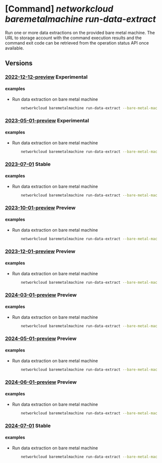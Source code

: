 # [Command] _networkcloud baremetalmachine run-data-extract_

Run one or more data extractions on the provided bare metal machine. The URL to storage account with the command execution results and the command exit code can be retrieved from the operation status API once available.

## Versions

### [2022-12-12-preview](/Resources/mgmt-plane/L3N1YnNjcmlwdGlvbnMve30vcmVzb3VyY2Vncm91cHMve30vcHJvdmlkZXJzL21pY3Jvc29mdC5uZXR3b3JrY2xvdWQvYmFyZW1ldGFsbWFjaGluZXMve30vcnVuZGF0YWV4dHJhY3Rz/2022-12-12-preview.xml) **Experimental**

<!-- mgmt-plane /subscriptions/{}/resourcegroups/{}/providers/microsoft.networkcloud/baremetalmachines/{}/rundataextracts 2022-12-12-preview -->

#### examples

- Run data extraction on bare metal machine
    ```bash
        networkcloud baremetalmachine run-data-extract --bare-metal-machine-name "bareMetalMachineName" --limit-time-seconds 60 --commands '[{"arguments":["SysInfo", "TTYLog"],"command":"hardware-support-data-collection"}]' --resource-group "resourceGroupName"
    ```

### [2023-05-01-preview](/Resources/mgmt-plane/L3N1YnNjcmlwdGlvbnMve30vcmVzb3VyY2Vncm91cHMve30vcHJvdmlkZXJzL21pY3Jvc29mdC5uZXR3b3JrY2xvdWQvYmFyZW1ldGFsbWFjaGluZXMve30vcnVuZGF0YWV4dHJhY3Rz/2023-05-01-preview.xml) **Experimental**

<!-- mgmt-plane /subscriptions/{}/resourcegroups/{}/providers/microsoft.networkcloud/baremetalmachines/{}/rundataextracts 2023-05-01-preview -->

#### examples

- Run data extraction on bare metal machine
    ```bash
        networkcloud baremetalmachine run-data-extract --bare-metal-machine-name "bareMetalMachineName" --limit-time-seconds 360 --commands "[{arguments:['SysInfo','TTYLog'],command:'hardware-support-data-collection'}]" --resource-group "resourceGroupName"
    ```

### [2023-07-01](/Resources/mgmt-plane/L3N1YnNjcmlwdGlvbnMve30vcmVzb3VyY2Vncm91cHMve30vcHJvdmlkZXJzL21pY3Jvc29mdC5uZXR3b3JrY2xvdWQvYmFyZW1ldGFsbWFjaGluZXMve30vcnVuZGF0YWV4dHJhY3Rz/2023-07-01.xml) **Stable**

<!-- mgmt-plane /subscriptions/{}/resourcegroups/{}/providers/microsoft.networkcloud/baremetalmachines/{}/rundataextracts 2023-07-01 -->

#### examples

- Run data extraction on bare metal machine
    ```bash
        networkcloud baremetalmachine run-data-extract --bare-metal-machine-name "bareMetalMachineName" --limit-time-seconds 360 --commands "[{arguments:['SysInfo','TTYLog'],command:'hardware-support-data-collection'}]" --resource-group "resourceGroupName"
    ```

### [2023-10-01-preview](/Resources/mgmt-plane/L3N1YnNjcmlwdGlvbnMve30vcmVzb3VyY2Vncm91cHMve30vcHJvdmlkZXJzL21pY3Jvc29mdC5uZXR3b3JrY2xvdWQvYmFyZW1ldGFsbWFjaGluZXMve30vcnVuZGF0YWV4dHJhY3Rz/2023-10-01-preview.xml) **Preview**

<!-- mgmt-plane /subscriptions/{}/resourcegroups/{}/providers/microsoft.networkcloud/baremetalmachines/{}/rundataextracts 2023-10-01-preview -->

#### examples

- Run data extraction on bare metal machine
    ```bash
        networkcloud baremetalmachine run-data-extract --bare-metal-machine-name "bareMetalMachineName" --limit-time-seconds 360 --commands "[{arguments:['SysInfo','TTYLog'],command:'hardware-support-data-collection'}]" --resource-group "resourceGroupName"
    ```

### [2023-12-01-preview](/Resources/mgmt-plane/L3N1YnNjcmlwdGlvbnMve30vcmVzb3VyY2Vncm91cHMve30vcHJvdmlkZXJzL21pY3Jvc29mdC5uZXR3b3JrY2xvdWQvYmFyZW1ldGFsbWFjaGluZXMve30vcnVuZGF0YWV4dHJhY3Rz/2023-12-01-preview.xml) **Preview**

<!-- mgmt-plane /subscriptions/{}/resourcegroups/{}/providers/microsoft.networkcloud/baremetalmachines/{}/rundataextracts 2023-12-01-preview -->

#### examples

- Run data extraction on bare metal machine
    ```bash
        networkcloud baremetalmachine run-data-extract --bare-metal-machine-name "bareMetalMachineName" --limit-time-seconds 360 --commands "[{arguments:['SysInfo','TTYLog'],command:'hardware-support-data-collection'}]" --resource-group "resourceGroupName"
    ```

### [2024-03-01-preview](/Resources/mgmt-plane/L3N1YnNjcmlwdGlvbnMve30vcmVzb3VyY2Vncm91cHMve30vcHJvdmlkZXJzL21pY3Jvc29mdC5uZXR3b3JrY2xvdWQvYmFyZW1ldGFsbWFjaGluZXMve30vcnVuZGF0YWV4dHJhY3Rz/2024-03-01-preview.xml) **Preview**

<!-- mgmt-plane /subscriptions/{}/resourcegroups/{}/providers/microsoft.networkcloud/baremetalmachines/{}/rundataextracts 2024-03-01-preview -->

#### examples

- Run data extraction on bare metal machine
    ```bash
        networkcloud baremetalmachine run-data-extract --bare-metal-machine-name "bareMetalMachineName" --limit-time-seconds 360 --commands "[{arguments:['SysInfo','TTYLog'],command:'hardware-support-data-collection'}]" --resource-group "resourceGroupName"
    ```

### [2024-05-01-preview](/Resources/mgmt-plane/L3N1YnNjcmlwdGlvbnMve30vcmVzb3VyY2Vncm91cHMve30vcHJvdmlkZXJzL21pY3Jvc29mdC5uZXR3b3JrY2xvdWQvYmFyZW1ldGFsbWFjaGluZXMve30vcnVuZGF0YWV4dHJhY3Rz/2024-05-01-preview.xml) **Preview**

<!-- mgmt-plane /subscriptions/{}/resourcegroups/{}/providers/microsoft.networkcloud/baremetalmachines/{}/rundataextracts 2024-05-01-preview -->

#### examples

- Run data extraction on bare metal machine
    ```bash
        networkcloud baremetalmachine run-data-extract --bare-metal-machine-name "bareMetalMachineName" --limit-time-seconds 360 --commands "[{arguments:['SysInfo','TTYLog'],command:'hardware-support-data-collection'}]" --resource-group "resourceGroupName"
    ```

### [2024-06-01-preview](/Resources/mgmt-plane/L3N1YnNjcmlwdGlvbnMve30vcmVzb3VyY2Vncm91cHMve30vcHJvdmlkZXJzL21pY3Jvc29mdC5uZXR3b3JrY2xvdWQvYmFyZW1ldGFsbWFjaGluZXMve30vcnVuZGF0YWV4dHJhY3Rz/2024-06-01-preview.xml) **Preview**

<!-- mgmt-plane /subscriptions/{}/resourcegroups/{}/providers/microsoft.networkcloud/baremetalmachines/{}/rundataextracts 2024-06-01-preview -->

#### examples

- Run data extraction on bare metal machine
    ```bash
        networkcloud baremetalmachine run-data-extract --bare-metal-machine-name "bareMetalMachineName" --limit-time-seconds 360 --commands "[{arguments:['SysInfo','TTYLog'],command:'hardware-support-data-collection'}]" --resource-group "resourceGroupName"
    ```

### [2024-07-01](/Resources/mgmt-plane/L3N1YnNjcmlwdGlvbnMve30vcmVzb3VyY2Vncm91cHMve30vcHJvdmlkZXJzL21pY3Jvc29mdC5uZXR3b3JrY2xvdWQvYmFyZW1ldGFsbWFjaGluZXMve30vcnVuZGF0YWV4dHJhY3Rz/2024-07-01.xml) **Stable**

<!-- mgmt-plane /subscriptions/{}/resourcegroups/{}/providers/microsoft.networkcloud/baremetalmachines/{}/rundataextracts 2024-07-01 -->

#### examples

- Run data extraction on bare metal machine
    ```bash
        networkcloud baremetalmachine run-data-extract --bare-metal-machine-name "bareMetalMachineName" --limit-time-seconds 360 --commands "[{arguments:['SysInfo','TTYLog'],command:'hardware-support-data-collection'}]" --resource-group "resourceGroupName"
    ```
